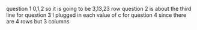 question 1 0,1,2 so it is going to be 3,13,23 row
question 2 is about the third line
for question 3  I plugged in each value of c
for question 4 since there are 4 rows but 3 columns
